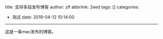 title: 支持多段发布博客
author: zlf
abbrlink: 2eed
tags: []
categories:
  - 测试
date: 2019-04-12 10:14:00
---
这是一条mac发布的博客。